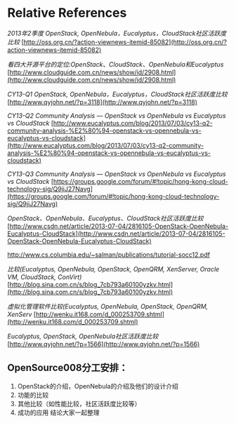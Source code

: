 # Relative References #

*2013年2季度 OpenStack, OpenNebula，Eucalyptus，CloudStack社区活跃度比较*
[http://oss.org.cn/?action-viewnews-itemid-85082](http://oss.org.cn/?action-viewnews-itemid-85082)

*看四大开源平台的定位:OpenStack、CloudStack、OpenNebula和Eucalyptus*
[http://www.cloudguide.com.cn/news/show/id/2908.html](http://www.cloudguide.com.cn/news/show/id/2908.html)

*CY13-Q1 OpenStack, OpenNebula，Eucalyptus，CloudStack社区活跃度比较*
[http://www.qyjohn.net/?p=3118](http://www.qyjohn.net/?p=3118)

*CY13-Q2 Community Analysis — OpenStack vs OpenNebula vs Eucalyptus vs CloudStack*
[http://www.eucalyptus.com/blog/2013/07/03/cy13-q2-community-analysis-%E2%80%94-openstack-vs-opennebula-vs-eucalyptus-vs-cloudstack](http://www.eucalyptus.com/blog/2013/07/03/cy13-q2-community-analysis-%E2%80%94-openstack-vs-opennebula-vs-eucalyptus-vs-cloudstack)

*CY13-Q3 Community Analysis — OpenStack vs OpenNebula vs Eucalyptus vs CloudStack*
[https://groups.google.com/forum/#!topic/hong-kong-cloud-technology-sig/Q9jiJ27Navg](https://groups.google.com/forum/#!topic/hong-kong-cloud-technology-sig/Q9jiJ27Navg)

*OpenStack、OpenNebula、Eucalyptus、CloudStack社区活跃度比较*
[http://www.csdn.net/article/2013-07-04/2816105-OpenStack-OpenNebula-Eucalyptus-CloudStack](http://www.csdn.net/article/2013-07-04/2816105-OpenStack-OpenNebula-Eucalyptus-CloudStack)

http://www.cs.columbia.edu/~salman/publications/tutorial-socc12.pdf

*比较(Eucalyptus, OpenNebula, OpenStack, OpenQRM, XenServer, Oracle VM, CloudStack, ConVirt)*
[http://blog.sina.com.cn/s/blog_7cb793a60100yzkv.html](http://blog.sina.com.cn/s/blog_7cb793a60100yzkv.html)

*虚拟化管理软件比较(Eucalyptus, OpenNebula, OpenStack, OpenQRM, XenServ*
[http://wenku.it168.com/d_000253709.shtml](http://wenku.it168.com/d_000253709.shtml)

*Eucalyptus, OpenStack, OpenNebula社区活跃度比较*
[http://www.qyjohn.net/?p=1566](http://www.qyjohn.net/?p=1566)

## OpenSource008分工安排： ##
1. OpenStack的介绍，OpenNebula的介绍及他们的设计介绍
2. 功能的比较
3. 其他比较（如性能比较，社区活跃度比较等）
4. 成功的应用
结论大家一起整理